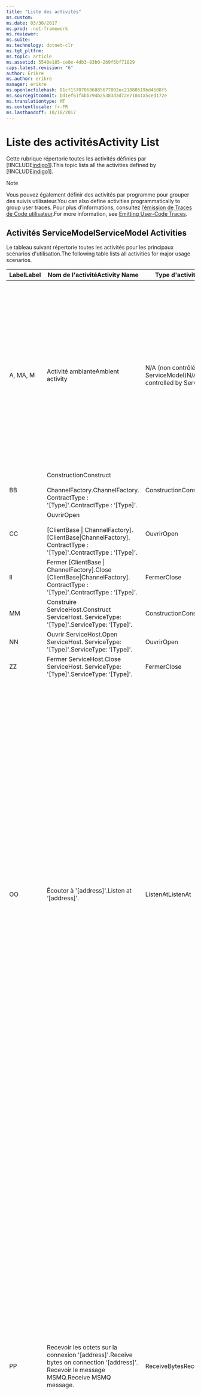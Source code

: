 ```yaml
---
title: "Liste des activités"
ms.custom: 
ms.date: 03/30/2017
ms.prod: .net-framework
ms.reviewer: 
ms.suite: 
ms.technology: dotnet-clr
ms.tgt_pltfrm: 
ms.topic: article
ms.assetid: 5540e185-ce8e-4db3-83b0-2b9f5bf71829
caps.latest.revision: "6"
author: Erikre
ms.author: erikre
manager: erikre
ms.openlocfilehash: 81cf157070686885677002ec21880519bd4508f5
ms.sourcegitcommit: bd1ef61f4bb794b25383d3d72e71041a5ced172e
ms.translationtype: MT
ms.contentlocale: fr-FR
ms.lasthandoff: 10/18/2017
---
```

# <a name="activity-list"></a><span data-ttu-id="d5b16-102">Liste des activités</span><span class="sxs-lookup"><span data-stu-id="d5b16-102">Activity List</span></span>
<span data-ttu-id="d5b16-103">Cette rubrique répertorie toutes les activités définies par [!INCLUDE[indigo1](../../../../../includes/indigo1-md.md)].</span><span class="sxs-lookup"><span data-stu-id="d5b16-103">This topic lists all the activities defined by [!INCLUDE[indigo1](../../../../../includes/indigo1-md.md)].</span></span>  
  
> [!NOTE]
>  <span data-ttu-id="d5b16-104">Vous pouvez également définir des activités par programme pour grouper des suivis utilisateur.</span><span class="sxs-lookup"><span data-stu-id="d5b16-104">You can also define activities programmatically to group user traces.</span></span> <span data-ttu-id="d5b16-105">Pour plus d’informations, consultez [l’émission de Traces de Code utilisateur](../../../../../docs/framework/wcf/diagnostics/tracing/emitting-user-code-traces.md).</span><span class="sxs-lookup"><span data-stu-id="d5b16-105">For more information, see [Emitting User-Code Traces](../../../../../docs/framework/wcf/diagnostics/tracing/emitting-user-code-traces.md).</span></span>  
  
## <a name="servicemodel-activities"></a><span data-ttu-id="d5b16-106">Activités ServiceModel</span><span class="sxs-lookup"><span data-stu-id="d5b16-106">ServiceModel Activities</span></span>  
 <span data-ttu-id="d5b16-107">Le tableau suivant répertorie toutes les activités pour les principaux scénarios d'utilisation.</span><span class="sxs-lookup"><span data-stu-id="d5b16-107">The following table lists all activities for major usage scenarios.</span></span>  
  
|<span data-ttu-id="d5b16-108">Label</span><span class="sxs-lookup"><span data-stu-id="d5b16-108">Label</span></span>|<span data-ttu-id="d5b16-109">Nom de l'activité</span><span class="sxs-lookup"><span data-stu-id="d5b16-109">Activity Name</span></span>|<span data-ttu-id="d5b16-110">Type d'activité</span><span class="sxs-lookup"><span data-stu-id="d5b16-110">Activity Type</span></span>|<span data-ttu-id="d5b16-111">Description</span><span class="sxs-lookup"><span data-stu-id="d5b16-111">Description</span></span>|  
|-----------|-------------------|-------------------|-----------------|  
|<span data-ttu-id="d5b16-112">A, M</span><span class="sxs-lookup"><span data-stu-id="d5b16-112">A, M</span></span>|<span data-ttu-id="d5b16-113">Activité ambiante</span><span class="sxs-lookup"><span data-stu-id="d5b16-113">Ambient activity</span></span>|<span data-ttu-id="d5b16-114">N/A (non contrôlé par ServiceModel)</span><span class="sxs-lookup"><span data-stu-id="d5b16-114">N/A (this is not controlled by ServiceModel)</span></span>|<span data-ttu-id="d5b16-115">Activité dont l'ID est défini dans TLS avant les appels au code ServiceModel (côté client ou côté serveur).</span><span class="sxs-lookup"><span data-stu-id="d5b16-115">The activity whose ID is set in TLS before any calls to ServiceModel code (client side or server side).</span></span><br /><br /> <span data-ttu-id="d5b16-116">Exemple : activité dans laquelle l'ouverture est appelée sur le client [!INCLUDE[indigo2](../../../../../includes/indigo2-md.md)] ou dans laquelle serviceHost.open est appelé.</span><span class="sxs-lookup"><span data-stu-id="d5b16-116">Example: An activity where  open is called on the [!INCLUDE[indigo2](../../../../../includes/indigo2-md.md)] client or serviceHost.open is called.</span></span>|  
|<span data-ttu-id="d5b16-117">B</span><span class="sxs-lookup"><span data-stu-id="d5b16-117">B</span></span>|<span data-ttu-id="d5b16-118">Construction</span><span class="sxs-lookup"><span data-stu-id="d5b16-118">Construct</span></span><br /><br /> <span data-ttu-id="d5b16-119">ChannelFactory.</span><span class="sxs-lookup"><span data-stu-id="d5b16-119">ChannelFactory.</span></span> <span data-ttu-id="d5b16-120">ContractType : '[Type]'.</span><span class="sxs-lookup"><span data-stu-id="d5b16-120">ContractType : ‘[Type]’.</span></span>|<span data-ttu-id="d5b16-121">Construction</span><span class="sxs-lookup"><span data-stu-id="d5b16-121">Construct</span></span>||  
|<span data-ttu-id="d5b16-122">C</span><span class="sxs-lookup"><span data-stu-id="d5b16-122">C</span></span>|<span data-ttu-id="d5b16-123">Ouvrir</span><span class="sxs-lookup"><span data-stu-id="d5b16-123">Open</span></span><br /><br /> <span data-ttu-id="d5b16-124">[ClientBase &#124; ChannelFactory].</span><span class="sxs-lookup"><span data-stu-id="d5b16-124">[ClientBase&#124;ChannelFactory].</span></span> <span data-ttu-id="d5b16-125">ContractType : '[Type]'.</span><span class="sxs-lookup"><span data-stu-id="d5b16-125">ContractType : ‘[Type]’.</span></span>|<span data-ttu-id="d5b16-126">Ouvrir</span><span class="sxs-lookup"><span data-stu-id="d5b16-126">Open</span></span>||  
|<span data-ttu-id="d5b16-127">I</span><span class="sxs-lookup"><span data-stu-id="d5b16-127">I</span></span>|<span data-ttu-id="d5b16-128">Fermer [ClientBase &#124; ChannelFactory].</span><span class="sxs-lookup"><span data-stu-id="d5b16-128">Close [ClientBase&#124;ChannelFactory].</span></span> <span data-ttu-id="d5b16-129">ContractType : '[Type]'.</span><span class="sxs-lookup"><span data-stu-id="d5b16-129">ContractType : ‘[Type]’.</span></span>|<span data-ttu-id="d5b16-130">Fermer</span><span class="sxs-lookup"><span data-stu-id="d5b16-130">Close</span></span>||  
|<span data-ttu-id="d5b16-131">M</span><span class="sxs-lookup"><span data-stu-id="d5b16-131">M</span></span>|<span data-ttu-id="d5b16-132">Construire ServiceHost.</span><span class="sxs-lookup"><span data-stu-id="d5b16-132">Construct ServiceHost.</span></span> <span data-ttu-id="d5b16-133">ServiceType: '[Type]'.</span><span class="sxs-lookup"><span data-stu-id="d5b16-133">ServiceType: ‘[Type]’.</span></span>|<span data-ttu-id="d5b16-134">Construction</span><span class="sxs-lookup"><span data-stu-id="d5b16-134">Construct</span></span>||  
|<span data-ttu-id="d5b16-135">N</span><span class="sxs-lookup"><span data-stu-id="d5b16-135">N</span></span>|<span data-ttu-id="d5b16-136">Ouvrir ServiceHost.</span><span class="sxs-lookup"><span data-stu-id="d5b16-136">Open ServiceHost.</span></span> <span data-ttu-id="d5b16-137">ServiceType: '[Type]'.</span><span class="sxs-lookup"><span data-stu-id="d5b16-137">ServiceType: ‘[Type]’.</span></span>|<span data-ttu-id="d5b16-138">Ouvrir</span><span class="sxs-lookup"><span data-stu-id="d5b16-138">Open</span></span>||  
|<span data-ttu-id="d5b16-139">Z</span><span class="sxs-lookup"><span data-stu-id="d5b16-139">Z</span></span>|<span data-ttu-id="d5b16-140">Fermer ServiceHost.</span><span class="sxs-lookup"><span data-stu-id="d5b16-140">Close ServiceHost.</span></span> <span data-ttu-id="d5b16-141">ServiceType: '[Type]'.</span><span class="sxs-lookup"><span data-stu-id="d5b16-141">ServiceType: ‘[Type]’.</span></span>|<span data-ttu-id="d5b16-142">Fermer</span><span class="sxs-lookup"><span data-stu-id="d5b16-142">Close</span></span>||  
|<span data-ttu-id="d5b16-143">O</span><span class="sxs-lookup"><span data-stu-id="d5b16-143">O</span></span>|<span data-ttu-id="d5b16-144">Écouter à '[address]'.</span><span class="sxs-lookup"><span data-stu-id="d5b16-144">Listen at ‘[address]’.</span></span>|<span data-ttu-id="d5b16-145">ListenAt</span><span class="sxs-lookup"><span data-stu-id="d5b16-145">ListenAt</span></span>|<span data-ttu-id="d5b16-146">Cette activité et la suivante sont spécifiques au transport.</span><span class="sxs-lookup"><span data-stu-id="d5b16-146">This and the next activity are transport-specific.</span></span> <span data-ttu-id="d5b16-147">L'activité ListenAt représente le contenu qui mappe à l'adresse à laquelle l'écouteur de canal écoute.</span><span class="sxs-lookup"><span data-stu-id="d5b16-147">The ListenAt activity represents the content that maps to the address where the channel listener listens at.</span></span> <span data-ttu-id="d5b16-148">Dans le cas de MSMQ, c'est la file d'attente elle-même qui depuis la file d'attente mappe à une adresse.</span><span class="sxs-lookup"><span data-stu-id="d5b16-148">In the case of MSMQ, it is the queue itself since the queue maps to one address.</span></span> <span data-ttu-id="d5b16-149">Cette activité écoute les connexions entrantes dans le cas des transports orientés connexion, et les messages MSMQ dans le cas de MSMQ.</span><span class="sxs-lookup"><span data-stu-id="d5b16-149">This activity listens for incoming connections in the case of connection-oriented transports, for MSMQ messages in the case of MSMQ.</span></span> <span data-ttu-id="d5b16-150">Cette activité est créée pendant ServiceHost.Open (), et contient les suivis relatifs à la création et à la suppression de l'écouteur, ainsi qu'au transfert vers toutes les activités ReceiveBytes.</span><span class="sxs-lookup"><span data-stu-id="d5b16-150">This activity is created during ServiceHost.Open(), and contains the traces related to creating and disposing the listener, as well as transferring out to all ReceiveBytes activities.</span></span>|  
|<span data-ttu-id="d5b16-151">P</span><span class="sxs-lookup"><span data-stu-id="d5b16-151">P</span></span>|<span data-ttu-id="d5b16-152">Recevoir les octets sur la connexion '[address]'.</span><span class="sxs-lookup"><span data-stu-id="d5b16-152">Receive bytes on connection ‘[address]’.</span></span> <span data-ttu-id="d5b16-153">Recevoir le message MSMQ.</span><span class="sxs-lookup"><span data-stu-id="d5b16-153">Receive MSMQ message.</span></span>|<span data-ttu-id="d5b16-154">ReceiveBytes</span><span class="sxs-lookup"><span data-stu-id="d5b16-154">ReceiveBytes</span></span>|<span data-ttu-id="d5b16-155">Dans cette activité, les données qui au final obtiendront un message [!INCLUDE[indigo2](../../../../../includes/indigo2-md.md)] sont traitées.</span><span class="sxs-lookup"><span data-stu-id="d5b16-155">In this activity, data that will eventually get a [!INCLUDE[indigo2](../../../../../includes/indigo2-md.md)] message is processed.</span></span> <span data-ttu-id="d5b16-156">Des octets entrants sont attendus dans le cas du transport orienté connexion ou http.</span><span class="sxs-lookup"><span data-stu-id="d5b16-156">Incoming bytes are waited in the case of connection-oriented transport or http.</span></span> <span data-ttu-id="d5b16-157">Pour le TCP/canal nommé, la durée de vie de cette activité correspond à celle de la connexion, car elle est créée à la création de la connexion.</span><span class="sxs-lookup"><span data-stu-id="d5b16-157">For TCP/named-pipe, the lifetime of this activity is the lifetime of the connection, as it is created when the connection is created.</span></span> <span data-ttu-id="d5b16-158">Pour http, elle correspond à la durée de vie d'une demande de message et est créée à l'envoi du message.</span><span class="sxs-lookup"><span data-stu-id="d5b16-158">For http, it is of the lifetime of a message request and is created when the message is sent.</span></span> <span data-ttu-id="d5b16-159">Cette activité contient les suivis relatifs à la création et à la suppression de la connexion le cas échéant, ainsi qu'aux transferts vers toutes les activités de traitement (objet) des messages.</span><span class="sxs-lookup"><span data-stu-id="d5b16-159">This activity contains the traces related to creating and disposing the connection if applicable, as well as transfers out to all message (object) processing activities.</span></span><br /><br /> <span data-ttu-id="d5b16-160">Dans le cas de MSMQ, il s'agit de l'activité dans laquelle le message MSMQ est récupéré.</span><span class="sxs-lookup"><span data-stu-id="d5b16-160">In the case of MSMQ, it is the activity where the MSMQ message is retrieved.</span></span>|  
|<span data-ttu-id="d5b16-161">Q</span><span class="sxs-lookup"><span data-stu-id="d5b16-161">Q</span></span>|<span data-ttu-id="d5b16-162">Traiter le message [number].</span><span class="sxs-lookup"><span data-stu-id="d5b16-162">Process message [number].</span></span> <span data-ttu-id="d5b16-163">(Notez que [number] est une valeur qui augmente de manière monotone et commence à 1.)</span><span class="sxs-lookup"><span data-stu-id="d5b16-163">(Note, [number] is a monotonically increasing value which starts at 1.)</span></span>|<span data-ttu-id="d5b16-164">ProcessMessage</span><span class="sxs-lookup"><span data-stu-id="d5b16-164">ProcessMessage</span></span>|<span data-ttu-id="d5b16-165">Cette activité traite un message entrant.</span><span class="sxs-lookup"><span data-stu-id="d5b16-165">Process an incoming message.</span></span> <span data-ttu-id="d5b16-166">Elle démarre lorsque toutes les données (octets, message MSMQ) sont reçues pour former un objet de message [!INCLUDE[indigo2](../../../../../includes/indigo2-md.md)].</span><span class="sxs-lookup"><span data-stu-id="d5b16-166">This activity starts when all the data (bytes, MSMQ message) are received to form a [!INCLUDE[indigo2](../../../../../includes/indigo2-md.md)] message object.</span></span> <span data-ttu-id="d5b16-167">Les suivis dans cette activité gèrent le traitement d'en-tête.</span><span class="sxs-lookup"><span data-stu-id="d5b16-167">Traces within this activity deal with header processing.</span></span><br /><br /> <span data-ttu-id="d5b16-168">Une fois qu'un message pouvant être distribué est formé, l'activité de ServiceHost ProcessAction est basculée après avoir recherché l'ID d'activité correspondant.</span><span class="sxs-lookup"><span data-stu-id="d5b16-168">Once a message that can be dispatched is formed, the ServiceHost ProcessAction activity is switched to after looking up the corresponding Activity ID.</span></span>|  
|<span data-ttu-id="d5b16-169">D, S</span><span class="sxs-lookup"><span data-stu-id="d5b16-169">D, S</span></span>|<span data-ttu-id="d5b16-170">Traiter l'action '[action]'.</span><span class="sxs-lookup"><span data-stu-id="d5b16-170">Process action ‘[action]’.</span></span>|<span data-ttu-id="d5b16-171">ProcessAction</span><span class="sxs-lookup"><span data-stu-id="d5b16-171">ProcessAction</span></span>|<span data-ttu-id="d5b16-172">Cette activité traite le message via la pile Transport/Security/RM permettant de distribuer le message au code utilisateur lors de la réception, et dans l'ordre inverse lors de l'envoi.</span><span class="sxs-lookup"><span data-stu-id="d5b16-172">Process the message through the Transport/Security/RM stack for dispatching the message to user code on receive, and in the reverse order on send.</span></span><br /><br /> <span data-ttu-id="d5b16-173">Sur le serveur, cette activité utilise l’ID d’activité propagé s’il est envoyé dans l’en-tête de message via la « Propagation d’activité » ; Sinon, un nouveau GUID est créé.</span><span class="sxs-lookup"><span data-stu-id="d5b16-173">On the server, this activity uses the propagated Activity ID if it is sent in the message header via "Activity Propagation"; otherwise, a new GUID is created.</span></span><br /><br /> <span data-ttu-id="d5b16-174">Le message de réponse pour les contrats demande/réponse est également traité dans cette activité.</span><span class="sxs-lookup"><span data-stu-id="d5b16-174">The response message for request/reply contracts is also processed in that activity.</span></span>|  
|<span data-ttu-id="d5b16-175">T</span><span class="sxs-lookup"><span data-stu-id="d5b16-175">T</span></span>|<span data-ttu-id="d5b16-176">Exécuter '[IContract.Operation]'.</span><span class="sxs-lookup"><span data-stu-id="d5b16-176">Execute ‘[IContract.Operation]’.</span></span>|<span data-ttu-id="d5b16-177">ExecuteUserCode</span><span class="sxs-lookup"><span data-stu-id="d5b16-177">ExecuteUserCode</span></span>|<span data-ttu-id="d5b16-178">Cette activité exécute le code utilisateur après distribution sur le côté service.</span><span class="sxs-lookup"><span data-stu-id="d5b16-178">Execute user code after dispatch on the service side.</span></span> <span data-ttu-id="d5b16-179">Elle fournit une limite permettant de définir le code ServiceHost à partir du code fourni par l'utilisateur.</span><span class="sxs-lookup"><span data-stu-id="d5b16-179">This activity provides a boundary to delineate ServiceHost code from user-provided code.</span></span>|  
  
## <a name="security-activities"></a><span data-ttu-id="d5b16-180">Activités de sécurité</span><span class="sxs-lookup"><span data-stu-id="d5b16-180">Security Activities</span></span>  
 <span data-ttu-id="d5b16-181">Le tableau suivant répertorie l'ensemble des activités relatives à la sécurité.</span><span class="sxs-lookup"><span data-stu-id="d5b16-181">The following table lists all activities related to Security.</span></span>  
  
|<span data-ttu-id="d5b16-182">Nom de l'activité</span><span class="sxs-lookup"><span data-stu-id="d5b16-182">Activity Name</span></span>|<span data-ttu-id="d5b16-183">Type d'activité</span><span class="sxs-lookup"><span data-stu-id="d5b16-183">Activity Type</span></span>|<span data-ttu-id="d5b16-184">Description</span><span class="sxs-lookup"><span data-stu-id="d5b16-184">Description</span></span>|  
|-------------------|-------------------|-----------------|  
|<span data-ttu-id="d5b16-185">Installer la session sécurisée</span><span class="sxs-lookup"><span data-stu-id="d5b16-185">Setup secure session</span></span>|<span data-ttu-id="d5b16-186">SetupSecurity</span><span class="sxs-lookup"><span data-stu-id="d5b16-186">SetupSecurity</span></span>|<span data-ttu-id="d5b16-187">Existe uniquement sur le côté client.</span><span class="sxs-lookup"><span data-stu-id="d5b16-187">Exists on the client side only.</span></span> <span data-ttu-id="d5b16-188">Contient tous les échanges RST*/SCT pour l'authentification et la définition du contexte de sécurité.</span><span class="sxs-lookup"><span data-stu-id="d5b16-188">Contains all RST*/SCT exchanges for authentication and setting the security context.</span></span> <span data-ttu-id="d5b16-189">Si `propagateActivity` = `true`, cette activité est fusionnée avec correspondant processus Action RST du service\*les activités /SCT.</span><span class="sxs-lookup"><span data-stu-id="d5b16-189">If `propagateActivity`=`true`, this activity is merged with the service’s corresponding Process Action RST\*/SCT activities.</span></span>|  
|<span data-ttu-id="d5b16-190">Fermer la session sécurisée</span><span class="sxs-lookup"><span data-stu-id="d5b16-190">Close secure session</span></span>|<span data-ttu-id="d5b16-191">SetupSecurity</span><span class="sxs-lookup"><span data-stu-id="d5b16-191">SetupSecurity</span></span>|<span data-ttu-id="d5b16-192">Existe sur le côté client.</span><span class="sxs-lookup"><span data-stu-id="d5b16-192">Exists on the client side.</span></span> <span data-ttu-id="d5b16-193">Contient l'échange de messages Cancel permettant de fermer la session sécurisée.</span><span class="sxs-lookup"><span data-stu-id="d5b16-193">Contains the Cancel message exchange for closing the secure session.</span></span> <span data-ttu-id="d5b16-194">Si `propagateActivity` = `true`, cette activité est fusionnée avec l’Action de processus « Cancel » à partir du service.</span><span class="sxs-lookup"><span data-stu-id="d5b16-194">If `propagateActivity`=`true`, this activity is merged with the Process Action "Cancel" from the service.</span></span>|  
  
 <span data-ttu-id="d5b16-195">Le tableau suivant répertorie l'ensemble des activités relatives à COM+.</span><span class="sxs-lookup"><span data-stu-id="d5b16-195">The following table lists all activities related to COM+.</span></span>  
  
|<span data-ttu-id="d5b16-196">Nom de l'activité</span><span class="sxs-lookup"><span data-stu-id="d5b16-196">Activity Name</span></span>|<span data-ttu-id="d5b16-197">Type d'activité</span><span class="sxs-lookup"><span data-stu-id="d5b16-197">Activity Type</span></span>|<span data-ttu-id="d5b16-198">Description</span><span class="sxs-lookup"><span data-stu-id="d5b16-198">Description</span></span>|  
|-------------------|-------------------|-----------------|  
|<span data-ttu-id="d5b16-199">Créer une instance COM+</span><span class="sxs-lookup"><span data-stu-id="d5b16-199">Create COM+ instance</span></span>|<span data-ttu-id="d5b16-200">TransferToCOMPlus</span><span class="sxs-lookup"><span data-stu-id="d5b16-200">TransferToCOMPlus</span></span>|<span data-ttu-id="d5b16-201">1 instance d'activity pour chaque appel COM+ à partir du code [!INCLUDE[indigo2](../../../../../includes/indigo2-md.md)]</span><span class="sxs-lookup"><span data-stu-id="d5b16-201">1 activity instance for each COM+ call from [!INCLUDE[indigo2](../../../../../includes/indigo2-md.md)] code</span></span>|  
|<span data-ttu-id="d5b16-202">Exécuter COM + \<opération ></span><span class="sxs-lookup"><span data-stu-id="d5b16-202">Execute COM+ \<operation></span></span>|<span data-ttu-id="d5b16-203">TransferToCOMPlus</span><span class="sxs-lookup"><span data-stu-id="d5b16-203">TransferToCOMPlus</span></span>|<span data-ttu-id="d5b16-204">1 instance d'activity pour chaque appel COM+ à partir du code [!INCLUDE[indigo2](../../../../../includes/indigo2-md.md)]</span><span class="sxs-lookup"><span data-stu-id="d5b16-204">1 activity instance for each COM+ call from [!INCLUDE[indigo2](../../../../../includes/indigo2-md.md)] code</span></span>|  
  
## <a name="wmi-activities"></a><span data-ttu-id="d5b16-205">Activités WMI</span><span class="sxs-lookup"><span data-stu-id="d5b16-205">WMI Activities</span></span>  
 <span data-ttu-id="d5b16-206">Le tableau suivant répertorie l'ensemble des activités relatives WMI.</span><span class="sxs-lookup"><span data-stu-id="d5b16-206">The following table lists all activities related to WMI.</span></span>  
  
|<span data-ttu-id="d5b16-207">Nom de l'activité</span><span class="sxs-lookup"><span data-stu-id="d5b16-207">Activity Name</span></span>|<span data-ttu-id="d5b16-208">Type d'activité</span><span class="sxs-lookup"><span data-stu-id="d5b16-208">Activity Type</span></span>|<span data-ttu-id="d5b16-209">Description</span><span class="sxs-lookup"><span data-stu-id="d5b16-209">Description</span></span>|  
|-------------------|-------------------|-----------------|  
|<span data-ttu-id="d5b16-210">Récupération WMI</span><span class="sxs-lookup"><span data-stu-id="d5b16-210">WMI get</span></span>|<span data-ttu-id="d5b16-211">WMIGetObject</span><span class="sxs-lookup"><span data-stu-id="d5b16-211">WMIGetObject</span></span>|<span data-ttu-id="d5b16-212">L'utilisateur récupère des données de WMI.</span><span class="sxs-lookup"><span data-stu-id="d5b16-212">User is retrieving data from WMI.</span></span>|  
|<span data-ttu-id="d5b16-213">Mise à jour WMI</span><span class="sxs-lookup"><span data-stu-id="d5b16-213">WMI put</span></span>|<span data-ttu-id="d5b16-214">WmiPutInstance</span><span class="sxs-lookup"><span data-stu-id="d5b16-214">WmiPutInstance</span></span>|<span data-ttu-id="d5b16-215">L'utilisateur met à jour des données avec WMI.</span><span class="sxs-lookup"><span data-stu-id="d5b16-215">User is updating data with WMI.</span></span>|

